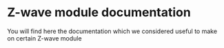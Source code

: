 # Z-wave module documentation

You will find here the documentation which we considered useful to make on certain Z-wave module
